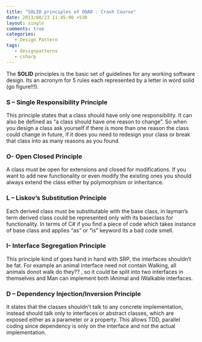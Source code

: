 ```yaml
---
title: "SOLID principles of OOAD : Crash Course"
date: 2013/08/23 11:45:00 +530
layout: single
comments: true
categories: 
   - Design Pattern
tags:
   - designpatterns
   - csharp
---
```


The **SOLID** principles is the basic set of guidelines for any working software design. Its an acronym for 5 rules each represented by a letter in word solid (go figure!!!). 

### S – Single Responsibility Principle 
This principle states that a class should have only one responsibility. It can also be defined as “a class should have one reason to change”.   So when you design a class ask yourself if there is more than one reason the class could change in future, if it does you need to redesign your class or break that class into as many reasons as you found.

### O- Open Closed Principle 
A class must be open for extensions and closed for modifications. If you want to add new functionality or even modify the existing ones you should always extend the class either by polymorphism or inheritance.

### L – Liskov’s Substitution Principle
Each derived class must be substitutable with the base class, in layman’s term derived class could be represented only with its baseclass for functionality. In terms of C# if you find a piece of code which takes instance of base class and applies “as” or “is” keyword its a bad code smell.

### I- Interface Segregation Principle 
This principle kind of goes hand in hand with SRP, the interfaces shouldn’t be fat. For example an animal interface need not contain Walking, all animals donot walk do they?? , so it could be split into two interfaces in themselves and Man can implement both IAnimal and IWalkable interfaces.

### D – Dependency Injection/Inversion Principle 
It states that the classes shouldn’t talk to any concrete implementation, instead should talk only to interfaces or abstract classes, which are exposed either as a parameter or a property. This allows TDD, parallel coding since dependency is only on the interface and not the actual implementation.